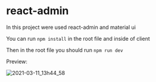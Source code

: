 # react-admin

In this project were used react-admin and material ui

You can run  ``` npm install ``` in the root file and inside of client

Then in the root file you should run ``` npm run dev ```

Preview:

![2021-03-11_13h44_58](https://user-images.githubusercontent.com/49380593/110838880-f8613400-8270-11eb-87a9-91173f92acaf.png)
